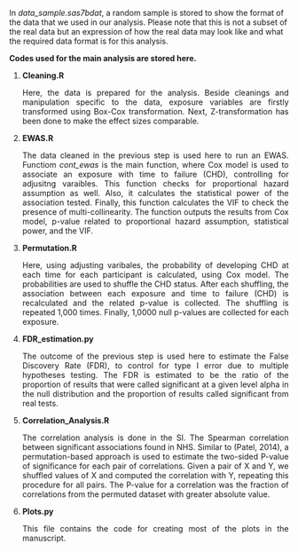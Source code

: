 In *data_sample.sas7bdat*, a random sample is stored to show the format of the data that we used in our analysis. Please note that this is not a subset of the real data but an expression of how the real data may look like and what the required data format is for this analysis.


**Codes used for the main analysis are stored here.**

1. **Cleaning.R** <p align="justify"> Here, the data is prepared for the analysis. Beside cleanings and manipulation specific to the data, exposure variables are firstly transformed using Box-Cox transformation. Next, Z-transformation has been done to make the effect sizes comparable.
</p>

2. **EWAS.R** <p align="justify"> The data cleaned in the previous step is used here to run an EWAS. Functiom *cont_ewas* is the main function, where Cox model is used to associate an exposure with time to failure (CHD), controlling for adjusitng varaibles. This function checks for proportional hazard assumption as well. Also, it calculates the statistical power of the association tested. Finally, this function calculates the VIF to check the presence of multi-collinearity. The function outputs the results from Cox model, p-value related to proportional hazard assumption, statistical power, and the VIF.
</p>

3. **Permutation.R**  <p align="justify"> Here, using adjusting varibales, the probability of developing CHD at each time for each participant is calculated, using Cox model. The probabilities are used to shuffle the CHD status. After each shuffling, the association between each exposure and time to failure (CHD) is recalculated and the related p-value is collected. The shuffling is repeated 1,000 times. Finally, 1,0000 null p-values are collected for each exposure.
</p>

4. **FDR_estimation.py**  <p align="justify"> The outcome of the previous step is used here to estimate the False Discovery Rate (FDR), to control for type I error due to multiple hypotheses testing. The FDR is estimated to be the ratio of the proportion of results that were called significant at a given level alpha in the null distribution and the proportion of results called significant from real tests.
</p>

5. **Correlation_Analysis.R**  <p align="justify"> The correlation analysis is done in the SI. The Spearman correlation between significant associations found in NHS. Similar to (Patel, 2014), a permutation-based approach is used to estimate the two-sided P-value of significance for each pair of correlations. Given a pair of X and Y, we shuffled values of X and computed the correlation with Y, repeating this procedure for all pairs. The P-value for a correlation was the fraction of correlations from the permuted dataset with greater absolute value.
</p>

6. **Plots.py**  <p align="justify"> This file contains the code for creating most of the plots in the manuscript.
</p>
